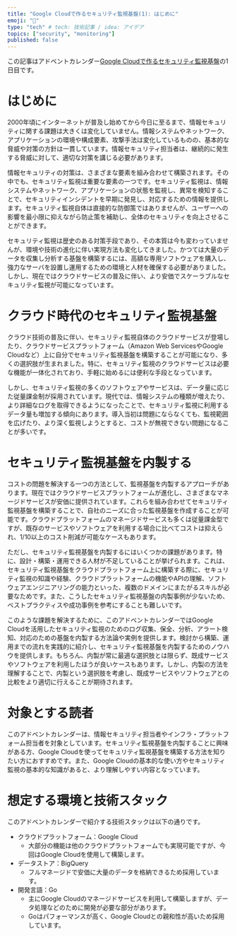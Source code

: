 ```yaml
---
title: "Google Cloudで作るセキュリティ監視基盤(1): はじめに"
emoji: "🔎"
type: "tech" # tech: 技術記事 / idea: アイデア
topics: ["security", "monitoring"]
published: false
---
```


この記事はアドベントカレンダー[Google Cloudで作るセキュリティ監視基盤](https://adventar.org/calendars/xxxx)の1日目です。

# はじめに

2000年頃にインターネットが普及し始めてから今日に至るまで、情報セキュリティに関する課題は大きくは変化していません。情報システムやネットワーク、アプリケーションの環境や構成要素、攻撃手法は変化しているものの、基本的な脅威や対策の方針は一貫しています。情報セキュリティ担当者は、継続的に発生する脅威に対して、適切な対策を講じる必要があります。

情報セキュリティの対策は、さまざまな要素を組み合わせて構築されます。その中でも、セキュリティ監視は重要な要素の一つです。セキュリティ監視は、情報システムやネットワーク、アプリケーションの状態を監視し、異常を検知することで、セキュリティインシデントを早期に発見し、対応するための情報を提供します。セキュリティ監視自体は直接的な防御策ではありませんが、ユーザーへの影響を最小限に抑えながら防止策を補助し、全体のセキュリティを向上させることができます。

セキュリティ監視は歴史のある対策手段であり、その本質は今も変わっていませんが、環境や技術の進化に伴い実現方法も変化してきました。かつては大量のデータを収集し分析する基盤を構築するには、高額な専用ソフトウェアを購入し、強力なサーバを設置し運用するための環境と人材を確保する必要がありました。しかし、現在ではクラウドサービスの普及に伴い、より安価でスケーラブルなセキュリティ監視が可能になっています。

# クラウド時代のセキュリティ監視基盤

クラウド技術の普及に伴い、セキュリティ監視自体のクラウドサービスが登場したり、クラウドサービスプラットフォーム（Amazon Web ServicesやGoogle Cloudなど）上に自分でセキュリティ監視基盤を構築することが可能になり、多くの選択肢が生まれました。特に、セキュリティ監視のクラウドサービスは必要な機能が一体化されており、手軽に始めるには便利な手段となっています。

しかし、セキュリティ監視の多くのソフトウェアやサービスは、データ量に応じた従量課金制が採用されています。現代では、情報システムの種類が増えたり、より詳細なログを取得できるようになったことで、セキュリティ監視に利用するデータ量も増加する傾向にあります。導入当初は問題にならなくても、監視範囲を広げたり、より深く監視しようとすると、コストが無視できない問題になることが多いです。

# セキュリティ監視基盤を内製する

コストの問題を解決する一つの方法として、監視基盤を内製するアプローチがあります。現在ではクラウドサービスプラットフォームが進化し、さまざまなマネージドサービスが安価に提供されています。これらを組み合わせてセキュリティ監視基盤を構築することで、自社のニーズに合った監視基盤を作成することが可能です。クラウドプラットフォームのマネージドサービスも多くは従量課金型ですが、既存のサービスやソフトウェアを利用する場合に比べてコストは抑えられ、1/10以上のコスト削減が可能なケースもあります。

ただし、セキュリティ監視基盤を内製するにはいくつかの課題があります。特に、設計・構築・運用できる人材が不足していることが挙げられます。これは、セキュリティ監視基盤をクラウドプラットフォーム上に構築する際に、セキュリティ監視の知識や経験、クラウドプラットフォームの機能やAPIの理解、ソフトウェアエンジニアリングの能力といった、複数のドメインにまたがるスキルが必要なためです。また、こうしたセキュリティ監視基盤の内製事例が少ないため、ベストプラクティスや成功事例を参考にすることも難しいです。

このような課題を解決するために、このアドベントカレンダーではGoogle Cloudを活用したセキュリティ監視のためのログ収集、保全、分析、アラート検知、対応のための基盤を内製する方法論や実例を提供します。検討から構築、運用までの流れを実践的に紹介し、セキュリティ監視基盤を内製するためのノウハウを提供します。もちろん、内製が常に最適な選択肢とは限らず、既成サービスやソフトウェアを利用したほうが良いケースもあります。しかし、内製の方法を理解することで、内製という選択肢を考慮し、既成サービスやソフトウェアとの比較をより適切に行えることが期待されます。

# 対象とする読者

このアドベントカレンダーは、情報セキュリティ担当者やインフラ・プラットフォーム担当者を対象としています。セキュリティ監視基盤を内製することに興味がある方、Google Cloudを使ってセキュリティ監視基盤を構築する方法を知りたい方におすすめです。また、Google Cloudの基本的な使い方やセキュリティ監視の基本的な知識があると、より理解しやすい内容となっています。

# 想定する環境と技術スタック

このアドベントカレンダーで紹介する技術スタックは以下の通りです。

- クラウドプラットフォーム：Google Cloud
  - 大部分の機能は他のクラウドプラットフォームでも実現可能ですが、今回はGoogle Cloudを使用して構築します。
- データストア：BigQuery
  - フルマネージドで安価に大量のデータを格納できるため採用しています。
- 開発言語：Go
  - 主にGoogle Cloudのマネージドサービスを利用して構築しますが、データ処理などのために開発が必要な部分があります。
  - Goはパフォーマンスが高く、Google Cloudとの親和性が高いため採用しています。